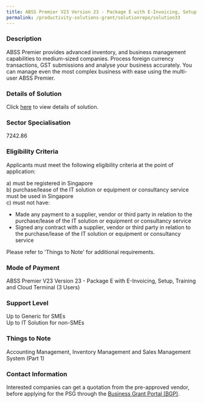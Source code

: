 ```yaml
---
title: ABSS Premier V23 Version 23 - Package E with E-Invoicing, Setup, Training and Cloud Terminal (3 Users)
permalink: /productivity-solutions-grant/solutionrepo/solution33
---
```


### Description

ABSS Premier provides advanced inventory, and business management capabilities to medium-sized companies. Process foreign currency transactions, GST submissions and analyse your business accurately. You can manage even the most complex business with ease using the multi-user ABSS Premier.

### Details of Solution

Click <a href='361 Degree Consultancy Pte Ltd' target='_blank' rel='noopener'>here</a> to view details of solution.

### Sector Specialisation

 7242.86 

### Eligibility Criteria

Applicants must meet the following eligibility criteria at the point of application:

a) must be registered in Singapore <br>
b) purchase/lease of the IT solution or equipment or consultancy service must be used in Singapore <br>
c) must not have:
- Made any payment to a supplier, vendor or third party in relation to the purchase/lease of the IT solution or equipment or consultancy service
- Signed any contract with a supplier, vendor or third party in relation to the purchase/lease of the IT solution or equipment or consultancy service

Please refer to 'Things to Note' for additional requirements.

### Mode of Payment
ABSS Premier V23 Version 23 - Package E with E-Invoicing, Setup, Training and Cloud Terminal (3 Users)

### Support Level
Up to Generic for SMEs <br>
Up to IT Solution for non-SMEs

### Things to Note
Accounting Management, Inventory Management and Sales Management System (Part 1)

### Contact Information


Interested companies can get a quotation from the pre-approved vendor, before applying for the PSG through the <a target='_blank' rel='noopener' href='https://www.businessgrants.gov.sg/'>Business Grant Portal (BGP)</a>.
